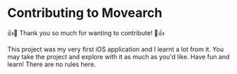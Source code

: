 # Contributing to Movearch

:+1::tada: Thank you so much for wanting to contribute! :tada::+1:

This project was my very first iOS application and I learnt a lot from it. You may take the project
and explore with it as much as you'd like. Have fun and learn! There are no rules here.
